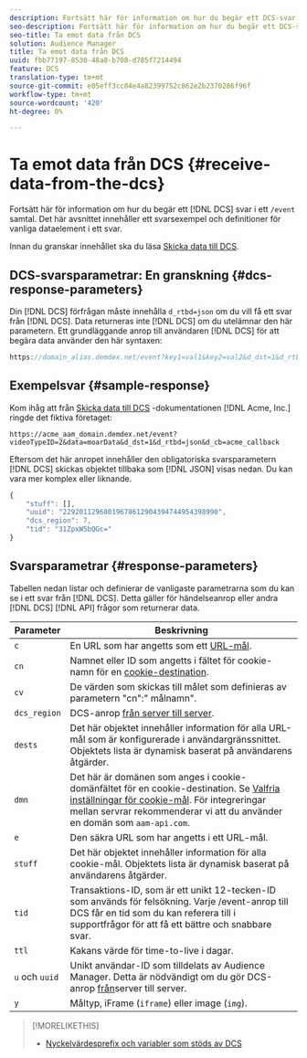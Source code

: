 ```yaml
---
description: Fortsätt här för information om hur du begär ett DCS-svar i ett /event-samtal. Det här avsnittet innehåller ett svarsexempel och definitioner för vanliga dataelement i ett svar.
seo-description: Fortsätt här för information om hur du begär ett DCS-svar i ett /event-samtal. Det här avsnittet innehåller ett svarsexempel och definitioner för vanliga dataelement i ett svar.
seo-title: Ta emot data från DCS
solution: Audience Manager
title: Ta emot data från DCS
uuid: fbb77197-8530-48a8-b708-d785f7214494
feature: DCS
translation-type: tm+mt
source-git-commit: e05eff3cc04e4a82399752c862e2b2370286f96f
workflow-type: tm+mt
source-wordcount: '420'
ht-degree: 0%

---
```



# Ta emot data från DCS {#receive-data-from-the-dcs}

Fortsätt här för information om hur du begär ett [!DNL DCS] svar i ett `/event` samtal. Det här avsnittet innehåller ett svarsexempel och definitioner för vanliga dataelement i ett svar.

Innan du granskar innehållet ska du läsa [Skicka data till DCS](../../../api/dcs-intro/dcs-event-calls/dcs-url-send.md).

## DCS-svarsparametrar: En granskning {#dcs-response-parameters}

Din [!DNL DCS] förfrågan måste innehålla `d_rtbd=json` om du vill få ett svar från [!DNL DCS]. Data returneras inte [!DNL DCS] om du utelämnar den här parametern. Ett grundläggande anrop till användaren [!DNL DCS] för att begära data använder den här syntaxen:

```js
https://domain_alias.demdex.net/event?key1=val1&key2=val2&d_dst=1&d_rtbd=json&d_cb=callback
```

## Exempelsvar {#sample-response}

Kom ihåg att från [Skicka data till DCS](../../../api/dcs-intro/dcs-event-calls/dcs-url-send.md) -dokumentationen [!DNL Acme, Inc.] ringde det fiktiva företaget:

`https://acme_aam_domain.demdex.net/event?videoTypeID=2&data=moarData&d_dst=1&d_rtbd=json&d_cb=acme_callback`

Eftersom det här anropet innehåller den obligatoriska svarsparametern [!DNL DCS] skickas objektet tillbaka som [!DNL JSON] visas nedan. Du kan vara mer komplex eller liknande.

```js
{
    "stuff": [],
    "uuid": "22920112968019678612904394744954398990",
    "dcs_region": 7,
    "tid": "31ZpxW5bQGc="
}
```

## Svarsparametrar {#response-parameters}

Tabellen nedan listar och definierar de vanligaste parametrarna som du kan se i ett svar från [!DNL DCS]. Detta gäller för händelseanrop eller andra [!DNL DCS] [!DNL API] frågor som returnerar data.

| Parameter | Beskrivning |
|--- |--- |
| `c` | En URL som har angetts som ett [URL-mål](../../../features/destinations/create-url-destination.md). |
| `cn` | Namnet eller ID som angetts i fältet för cookie-namn för en [cookie-destination](../../../features/destinations/create-cookie-destination.md). |
| `cv` | De värden som skickas till målet som definieras av parametern &quot;cn&quot;:&quot; målnamn&quot;. |
| `dcs_region` | DCS-anrop [från server till server](../../../api/dcs-intro/dcs-api-reference/dcs-regions.md). |
| `dests` | Det här objektet innehåller information för alla URL-mål som är konfigurerade i användargränssnittet. Objektets lista är dynamisk baserat på användarens åtgärder. |
| `dmn` | Det här är domänen som anges i cookie-domänfältet för en cookie-destination. Se [Valfria inställningar för cookie-mål](../../../features/destinations/cookie-destination-options.md).  För integreringar mellan servrar rekommenderar vi att du använder en domän som `aam-api.com`. |
| `e` | Den säkra URL som har angetts i ett URL-mål. |
| `stuff` | Det här objektet innehåller information för alla cookie-mål. Objektets lista är dynamisk baserat på användarens åtgärder. |
| `tid` | Transaktions-ID, som är ett unikt 12-tecken-ID som används för felsökning. Varje /event-anrop till DCS får en tid som du kan referera till i supportfrågor för att få ett bättre och snabbare svar. |
| `ttl` | Kakans värde för time-to-live i dagar. |
| `u` och `uuid` | Unikt användar-ID som tilldelats av Audience Manager. Detta är nödvändigt om du gör DCS-anrop [från](../../../api/dcs-intro/dcs-s2s/dcs-s2s-calls.md)server till server. |
| `y` | Måltyp, iFrame (`iframe`) eller image (`img`). |

>[!MORELIKETHIS]
>
>* [Nyckelvärdesprefix och variabler som stöds av DCS](../../../api/dcs-intro/dcs-api-reference/dcs-keys.md)

